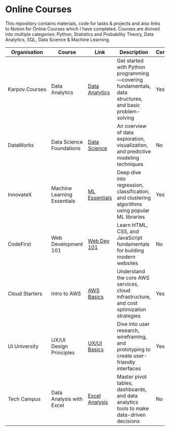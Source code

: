 # Online Courses 

This repository contains materials, code for tasks & projects and also links to Notion for Online Courses which I have completed. Courses are divived into multiple categories: Python, Statistics and Probability Theory, Data Analytics, SQL, Data Science & Machine Learning.

| Organisation   | Course                     | Link                                           | Description                                                                                           | Certificate |
|----------------|----------------------------|------------------------------------------------|-------------------------------------------------------------------------------------------------------|------------|
| Karpov.Courses   | Data Analytics            | [Data Analytics](https://karpov.courses/analytics) | Get started with Python programming—covering fundamentals, data structures, and basic problem-solving | Yes        |
| DataWorks      | Data Science Foundations    | [Data Science](https://example.com/datasci)   | An overview of data exploration, visualization, and predictive modeling techniques                    | No         |
| InnovateX      | Machine Learning Essentials | [ML Essentials](https://example.com/ML)       | Deep dive into regression, classification, and clustering algorithms using popular ML libraries       | Yes        |
| CodeFirst      | Web Development 101         | [Web Dev 101](https://example.com/webdev)     | Learn HTML, CSS, and JavaScript fundamentals for building modern websites                             | No         |
| Cloud Starters | Intro to AWS               | [AWS Basics](https://example.com/aws)         | Understand the core AWS services, cloud infrastructure, and cost optimization strategies              | Yes        |
| UI University  | UX/UI Design Principles     | [UX/UI Basics](https://example.com/uxui)      | Dive into user research, wireframing, and prototyping to create user-friendly interfaces              | Yes        |
| Tech Campus    | Data Analysis with Excel    | [Excel Analysis](https://example.com/excel)   | Master pivot tables, dashboards, and data analytics tools to make data-driven decisions               | No         |
